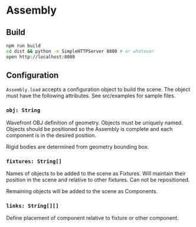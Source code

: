 # Assembly

## Build

```sh
npm run build
cd dist && python -m SimpleHTTPServer 8080 # or whatever
open http://localhost:8080
```

## Configuration

`Assembly.load` accepts a configuration object to build the scene. The object
must have the following attributes. See src/examples for sample files.

### `obj: String`

Wavefront OBJ definition of geometry. Objects must be uniquely named. Objects
should be positioned so the Assembly is complete and each component is in the
desired position.

Rigid bodies are determined from geometry bounding box.

### `fixtures: String[]`

Names of objects to be added to the scene as Fixtures. Will maintain their
position in the scene and relative to other fixtures. Can not be repositioned.

Remaining objects will be added to the scene as Components.

### `links: String[][]`

Define placement of component relative to fixture or other component.
